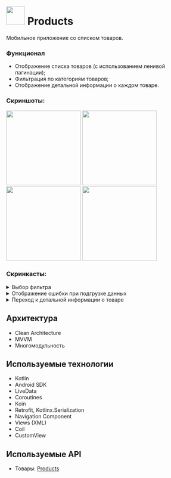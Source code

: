 # <image src='https://github.com/arshapshap/products/assets/48681339/5a15f5ff-a084-4363-bc0b-f783c18ccdb3' width=50 /> Products

  Мобильное приложение со списком товаров.

### Функционал

* Отображение списка товаров (с использованием ленивой пагинации);
* Фильтрация по категориям товаров;
* Отображение детальной информации о каждом товаре.

### Скриншоты:
<image src='https://github.com/arshapshap/products/assets/48681339/5a3bf78f-5591-4f1b-82f4-a4d2cedc6d61' width=200 />
<image src='https://github.com/arshapshap/products/assets/48681339/1896df49-961b-40cb-aeca-c5f9517618aa' width=200 />
<image src='https://github.com/arshapshap/products/assets/48681339/d0278fcb-c0e9-43c9-b05b-0fbe7fe0552b' width=200 />
<image src='https://github.com/arshapshap/products/assets/48681339/4384e6ad-8bbd-4c64-aab9-d85fe911cdeb' width=200 />

### Скринкасты:
<details><summary>Выбор фильтра</summary>
<br>
  <image src='https://github.com/arshapshap/products/assets/48681339/6ac18871-802a-4019-9afb-d5894dc61512' width=200 />
</details>
<details><summary>Отображение ошибки при подгрузке данных</summary>
<br>
  <image src='https://github.com/arshapshap/products/assets/48681339/7f301d69-ebfe-43fd-85c1-1f18cad106d5' width=200 />
</details>
<details><summary>Переход к детальной информации о товаре</summary>
<br>
  <image src='https://github.com/arshapshap/products/assets/48681339/d38a6a3d-4ea2-49d0-9864-c32b0a43238d' width=200 />
</details>

## Архитектура
* Clean Architecture
* MVVM
* Многомодульность

## Используемые технологии
* Kotlin
* Android SDK
* LiveData
* Coroutines
* Koin
* Retrofit, Kotlinx.Serialization
* Navigation Component
* Views (XML)
* Coil
* CustomView

## Используемые API
* Товары: [Products](https://dummyjson.com/products)

